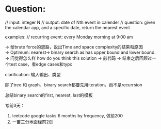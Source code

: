# Question:
// input: integer N
// output: date of Nth event in calender
// question: given the calendar app, and a specific date, return the nearest event

examples:
// recurring event: every Monday morning at 9:00 am


-> 给brute force的思路，说出Time and space complexity的结果和原因   
-> Optimum: nearest-> binary search as has upper bound and lower bound.
-> 问觉得怎么样 how do you think this solution
-> 敲代码
-> 结束之后回顾过一个test case，看edge cases和typo

clarification: 输入输出、类型

除了tree 和 graph，binary search都要先用iteration，而不是recurrsion

总结binary search的first, nearest, last的模板

考前3天：
1. leetcode google tasks 6 months by frequency, 做前200
2. 一亩三分地面经前2页